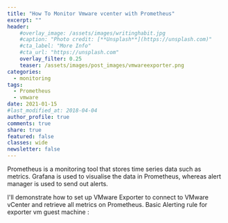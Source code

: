 ```yaml
---
title: "How To Monitor Vmware vcenter with Prometheus"
excerpt: ""
header:
    #overlay_image: /assets/images/writinghabit.jpg
    #caption: "Photo credit: [**Unsplash**](https://unsplash.com)"
    #cta_label: "More Info"
    #cta_url: "https://unsplash.com"
    overlay_filter: 0.25
    teaser: /assets/images/post_images/vmwareexporter.png
categories:
  - monitoring
tags:
  - Prometheus
  - vmware
date: 2021-01-15
#last_modified_at: 2018-04-04  
author_profile: true
comments: true
share: true
featured: false
classes: wide
newsletter: false
---
```


Prometheus is a monitoring tool that stores time series data such as metrics. Grafana is used to visualise the data in Prometheus, whereas alert manager is used to send out alerts.

I'll demonstrate how to set up VMware Exporter to connect to VMware vCenter and retrieve all metrics on Prometheus.
Basic Alerting rule for exporter
vm guest machine :



<p><img src="{{site.baseurl}}/assets/images/post_images/vmwareexporter.png" alt="" class="align-center" /></p>
<figcaption></figcaption>


<!--stackedit_data:
eyJoaXN0b3J5IjpbNjA5OTE2OTUzLDE1MDk5NjUzNjEsLTE3MD
gxODcyODksLTIxMTAwMjM0NjNdfQ==
-->